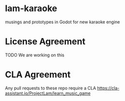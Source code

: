 # lam-karaoke
musings and prototypes in Godot for new karaoke engine


# License Agreement

TODO We are working on this

# CLA Agreement

Any pull requests to these repo require a CLA https://cla-assistant.io/ProjectLam/learn_music_game
